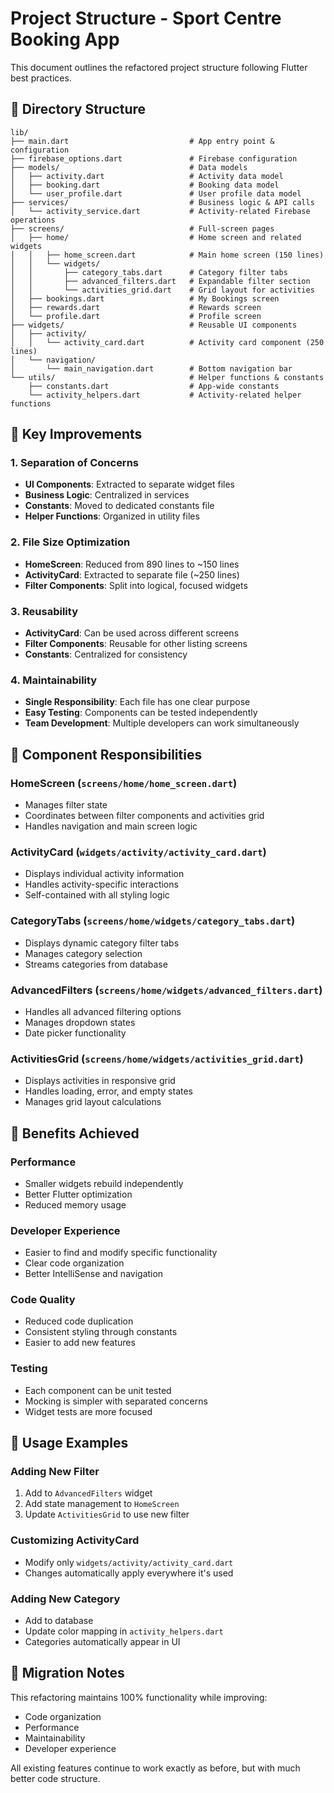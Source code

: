 # Project Structure - Sport Centre Booking App

This document outlines the refactored project structure following Flutter best practices.

## 📁 Directory Structure

```
lib/
├── main.dart                           # App entry point & configuration
├── firebase_options.dart               # Firebase configuration
├── models/                             # Data models
│   ├── activity.dart                   # Activity data model
│   ├── booking.dart                    # Booking data model
│   └── user_profile.dart               # User profile data model
├── services/                           # Business logic & API calls
│   └── activity_service.dart           # Activity-related Firebase operations
├── screens/                            # Full-screen pages
│   ├── home/                           # Home screen and related widgets
│   │   ├── home_screen.dart            # Main home screen (150 lines)
│   │   └── widgets/
│   │       ├── category_tabs.dart      # Category filter tabs
│   │       ├── advanced_filters.dart   # Expandable filter section
│   │       └── activities_grid.dart    # Grid layout for activities
│   ├── bookings.dart                   # My Bookings screen
│   ├── rewards.dart                    # Rewards screen
│   └── profile.dart                    # Profile screen
├── widgets/                            # Reusable UI components
│   ├── activity/
│   │   └── activity_card.dart          # Activity card component (250 lines)
│   └── navigation/
│       └── main_navigation.dart        # Bottom navigation bar
└── utils/                              # Helper functions & constants
    ├── constants.dart                  # App-wide constants
    └── activity_helpers.dart           # Activity-related helper functions
```

## 🔧 Key Improvements

### **1. Separation of Concerns**
- **UI Components**: Extracted to separate widget files
- **Business Logic**: Centralized in services
- **Constants**: Moved to dedicated constants file
- **Helper Functions**: Organized in utility files

### **2. File Size Optimization**
- **HomeScreen**: Reduced from 890 lines to ~150 lines
- **ActivityCard**: Extracted to separate file (~250 lines)
- **Filter Components**: Split into logical, focused widgets

### **3. Reusability**
- **ActivityCard**: Can be used across different screens
- **Filter Components**: Reusable for other listing screens
- **Constants**: Centralized for consistency

### **4. Maintainability**
- **Single Responsibility**: Each file has one clear purpose
- **Easy Testing**: Components can be tested independently
- **Team Development**: Multiple developers can work simultaneously

## 🎯 Component Responsibilities

### **HomeScreen** (`screens/home/home_screen.dart`)
- Manages filter state
- Coordinates between filter components and activities grid
- Handles navigation and main screen logic

### **ActivityCard** (`widgets/activity/activity_card.dart`)
- Displays individual activity information
- Handles activity-specific interactions
- Self-contained with all styling logic

### **CategoryTabs** (`screens/home/widgets/category_tabs.dart`)
- Displays dynamic category filter tabs
- Manages category selection
- Streams categories from database

### **AdvancedFilters** (`screens/home/widgets/advanced_filters.dart`)
- Handles all advanced filtering options
- Manages dropdown states
- Date picker functionality

### **ActivitiesGrid** (`screens/home/widgets/activities_grid.dart`)
- Displays activities in responsive grid
- Handles loading, error, and empty states
- Manages grid layout calculations

## 🚀 Benefits Achieved

### **Performance**
- Smaller widgets rebuild independently
- Better Flutter optimization
- Reduced memory usage

### **Developer Experience**
- Easier to find and modify specific functionality
- Clear code organization
- Better IntelliSense and navigation

### **Code Quality**
- Reduced code duplication
- Consistent styling through constants
- Easier to add new features

### **Testing**
- Each component can be unit tested
- Mocking is simpler with separated concerns
- Widget tests are more focused

## 📝 Usage Examples

### **Adding New Filter**
1. Add to `AdvancedFilters` widget
2. Add state management to `HomeScreen`
3. Update `ActivitiesGrid` to use new filter

### **Customizing ActivityCard**
- Modify only `widgets/activity/activity_card.dart`
- Changes automatically apply everywhere it's used

### **Adding New Category**
- Add to database
- Update color mapping in `activity_helpers.dart`
- Categories automatically appear in UI

## 🔄 Migration Notes

This refactoring maintains 100% functionality while improving:
- Code organization
- Performance
- Maintainability
- Developer experience

All existing features continue to work exactly as before, but with much better code structure.